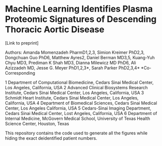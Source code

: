 # Machine Learning Identifies Plasma Proteomic Signatures of Descending Thoracic Aortic Disease 


[Link to preprint]

Authors:
Amanda Momenzadeh PharmD1,2,3, Simion Kreimer PhD2,3, Dongchuan Guo PhD6, Matthew Ayres2, Daniel Berman MD3,5, Kuang-Yuh Chyu MD3, Prediman K Shah MD3,  Dianna Milewicz MD PhD6, Ali Azizzadeh MD, Jesse G. Meyer PhD1,2,3*, Sarah Parker PhD2,3,4*
*Co-Corresponding 

1 Department of Computational Biomedicine, Cedars Sinai Medical Center, Los Angeles, California, USA
2 Advanced Clinical Biosystems Research Institute, Cedars Sinai Medical Center, Los Angeles, California, USA
3 Schmidt Heart Institute, Cedars Sinai Medical Center, Los Angeles, California, USA
4 Department of Biomedical Sciences, Cedars Sinai Medical Center, Los Angeles California, USA
5 Cedars-Sinai Imaging Department, Cedars Sinai Medical Center, Lost Angeles, California, USA
6 Department of Internal Medicine, McGovern Medical School, University of Texas Health Science Center, Houston, Texas

This repository contains the code used to generate all the figures while hiding the exact deidentified patient numbers. 

